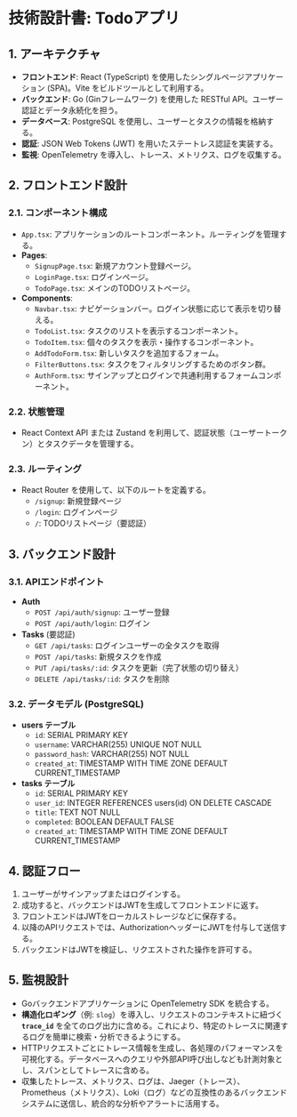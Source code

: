 # 技術設計書: Todoアプリ

## 1. アーキテクチャ

- **フロントエンド**: React (TypeScript) を使用したシングルページアプリケーション (SPA)。Vite をビルドツールとして利用する。
- **バックエンド**: Go (Ginフレームワーク) を使用した RESTful API。ユーザー認証とデータ永続化を担う。
- **データベース**: PostgreSQL を使用し、ユーザーとタスクの情報を格納する。
- **認証**: JSON Web Tokens (JWT) を用いたステートレス認証を実装する。
- **監視**: OpenTelemetry を導入し、トレース、メトリクス、ログを収集する。

## 2. フロントエンド設計

### 2.1. コンポーネント構成

- `App.tsx`: アプリケーションのルートコンポーネント。ルーティングを管理する。
- **Pages**:
    - `SignupPage.tsx`: 新規アカウント登録ページ。
    - `LoginPage.tsx`: ログインページ。
    - `TodoPage.tsx`: メインのTODOリストページ。
- **Components**:
    - `Navbar.tsx`: ナビゲーションバー。ログイン状態に応じて表示を切り替える。
    - `TodoList.tsx`: タスクのリストを表示するコンポーネント。
    - `TodoItem.tsx`: 個々のタスクを表示・操作するコンポーネント。
    - `AddTodoForm.tsx`: 新しいタスクを追加するフォーム。
    - `FilterButtons.tsx`: タスクをフィルタリングするためのボタン群。
    - `AuthForm.tsx`: サインアップとログインで共通利用するフォームコンポーネント。

### 2.2. 状態管理

- React Context API または Zustand を利用して、認証状態（ユーザートークン）とタスクデータを管理する。

### 2.3. ルーティング

- React Router を使用して、以下のルートを定義する。
    - `/signup`: 新規登録ページ
    - `/login`: ログインページ
    - `/`: TODOリストページ（要認証）

## 3. バックエンド設計

### 3.1. APIエンドポイント

- **Auth**
    - `POST /api/auth/signup`: ユーザー登録
    - `POST /api/auth/login`: ログイン
- **Tasks** (要認証)
    - `GET /api/tasks`: ログインユーザーの全タスクを取得
    - `POST /api/tasks`: 新規タスクを作成
    - `PUT /api/tasks/:id`: タスクを更新（完了状態の切り替え）
    - `DELETE /api/tasks/:id`: タスクを削除

### 3.2. データモデル (PostgreSQL)

- **users テーブル**
    - `id`: SERIAL PRIMARY KEY
    - `username`: VARCHAR(255) UNIQUE NOT NULL
    - `password_hash`: VARCHAR(255) NOT NULL
    - `created_at`: TIMESTAMP WITH TIME ZONE DEFAULT CURRENT_TIMESTAMP
- **tasks テーブル**
    - `id`: SERIAL PRIMARY KEY
    - `user_id`: INTEGER REFERENCES users(id) ON DELETE CASCADE
    - `title`: TEXT NOT NULL
    - `completed`: BOOLEAN DEFAULT FALSE
    - `created_at`: TIMESTAMP WITH TIME ZONE DEFAULT CURRENT_TIMESTAMP

## 4. 認証フロー

1.  ユーザーがサインアップまたはログインする。
2.  成功すると、バックエンドはJWTを生成してフロントエンドに返す。
3.  フロントエンドはJWTをローカルストレージなどに保存する。
4.  以降のAPIリクエストでは、AuthorizationヘッダーにJWTを付与して送信する。
5.  バックエンドはJWTを検証し、リクエストされた操作を許可する。

## 5. 監視設計

- Goバックエンドアプリケーションに OpenTelemetry SDK を統合する。
- **構造化ロギング**（例: `slog`）を導入し、リクエストのコンテキストに紐づく **`trace_id`** を全てのログ出力に含める。これにより、特定のトレースに関連するログを簡単に検索・分析できるようにする。
- HTTPリクエストごとにトレース情報を生成し、各処理のパフォーマンスを可視化する。データベースへのクエリや外部API呼び出しなども計測対象とし、スパンとしてトレースに含める。
- 収集したトレース、メトリクス、ログは、Jaeger（トレース）、Prometheus（メトリクス）、Loki（ログ）などの互換性のあるバックエンドシステムに送信し、統合的な分析やアラートに活用する。